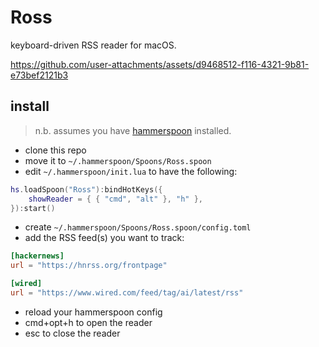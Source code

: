 # Ross

keyboard-driven RSS reader for macOS.

https://github.com/user-attachments/assets/d9468512-f116-4321-9b81-e73bef2121b3

## install

> n.b. assumes you have [hammerspoon](https://www.hammerspoon.org) installed.

- clone this repo
- move it to `~/.hammerspoon/Spoons/Ross.spoon`
- edit `~/.hammerspoon/init.lua` to have the following:

```lua
hs.loadSpoon("Ross"):bindHotKeys({
    showReader = { { "cmd", "alt" }, "h" },
}):start()

```

- create `~/.hammerspoon/Spoons/Ross.spoon/config.toml`
- add the RSS feed(s) you want to track:

```toml
[hackernews]
url = "https://hnrss.org/frontpage"

[wired]
url = "https://www.wired.com/feed/tag/ai/latest/rss"

```
- reload your hammerspoon config
- cmd+opt+h to open the reader
- esc to close the reader
